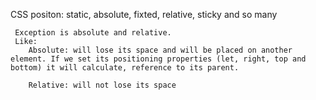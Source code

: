 CSS positon:
    static, absolute, fixted, relative, sticky and so many

     Exception is absolute and relative.
     Like:
        Absolute: will lose its space and will be placed on another element. If we set its positioning properties (let, right, top and bottom) it will calculate, reference to its parent.

        Relative: will not lose its space 